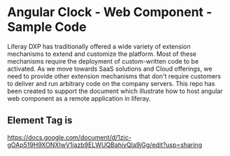 # Angular Clock - Web Component - Sample Code

Liferay DXP has traditionally offered a wide variety of extension mechanisms to extend and customize the platform. Most of these mechanisms require the deployment of custom-written code to be activated.
As we move towards SaaS solutions and Cloud offerings, we need to provide other extension mechanisms that don't require customers to deliver and run arbitrary code on the company servers.
This repo has been created to support the document which illustrate how to host angular web component as a remote application in liferay.

## Element Tag is <ng-clock></ng-clock>

https://docs.google.com/document/d/1zjc-gOAp519H9XONXIwV1iazb9ELWUQBahiyQla9jGg/edit?usp=sharing


